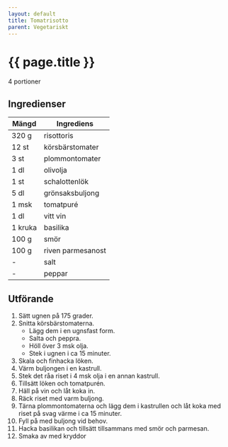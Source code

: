 ```yaml
---
layout: default
title: Tomatrisotto
parent: Vegetariskt
---
```


# {{ page.title }}

4 portioner
## Ingredienser

Mängd|Ingrediens
------------ | -------------
320 g | risottoris
12 st |  körsbärstomater
3 st | plommontomater
1 dl | olivolja
1 st | schalottenlök
5 dl | grönsaksbuljong
1 msk | tomatpuré
1 dl | vitt vin
1 kruka | basilika
100 g | smör
100 g | riven parmesanost
\- | salt
\- | peppar

## Utförande
1. Sätt ugnen på 175 grader.
2. Snitta körsbärstomaterna.
    * Lägg dem i en ugnsfast form.
    * Salta och peppra.
    * Höll över 3 msk olja.
    * Stek i ugnen i ca 15 minuter.
3. Skala och finhacka löken.
4. Värm buljongen i en kastrull.
5. Stek det råa riset i 4 msk olja i en annan kastrull.
6. Tillsätt löken och tomatpurén.
7. Häll på vin och låt koka in.
8. Räck riset med varm buljong.
9. Tärna plommontomaterna och lägg dem i kastrullen och låt koka med riset på svag värme i ca 15 minuter.
10. Fyll på med buljong vid behov.
11. Hacka basilikan och tillsätt tillsammans med smör och parmesan.
12. Smaka av med kryddor
